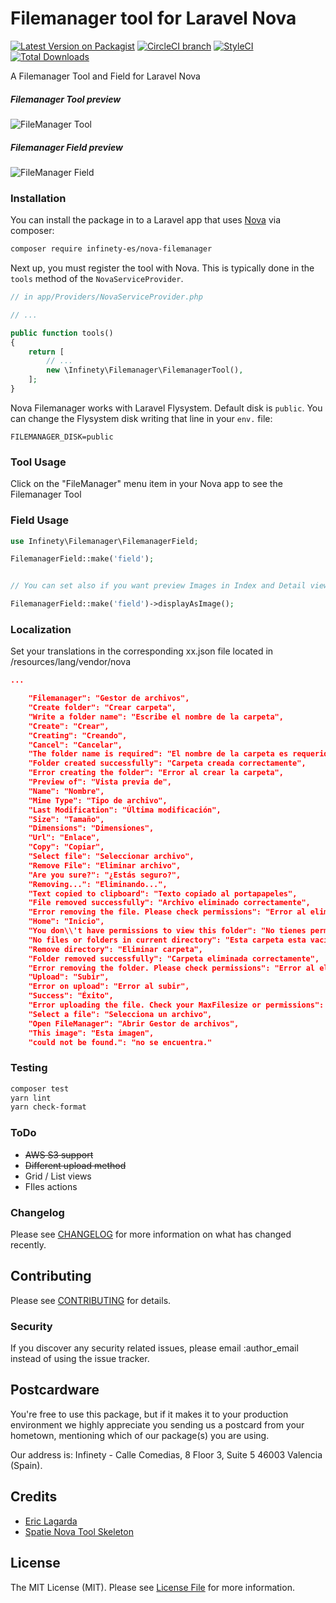 # Filemanager tool for Laravel Nova

[![Latest Version on Packagist](https://img.shields.io/packagist/v/infinety-es/nova-filemanager.svg?style=flat-square)](https://packagist.org/packages/infinety-es/nova-filemanager)
[![CircleCI branch](https://img.shields.io/circleci/project/github/spatie/nova-tags-field/master.svg?style=flat-square)](https://circleci.com/gh/InfinetyES/Nova-Filemanager)
[![StyleCI](https://github.styleci.io/repos/146585053/shield?branch=master)](https://github.styleci.io/repos/146585053)
[![Total Downloads](https://img.shields.io/packagist/dt/infinety-es/nova-filemanager.svg?style=flat-square)](https://packagist.org/packages/infinety-es/nova-filemanager)

A Filemanager Tool and Field for Laravel Nova

##### Filemanager Tool preview

![FileManager Tool](https://user-images.githubusercontent.com/42798230/44862985-d3d57b80-ac73-11e8-9169-2e76a3584ea4.gif)

##### Filemanager Field preview

![FileManager Field](https://user-images.githubusercontent.com/42798230/44864362-5f9cd700-ac77-11e8-9e0f-330d18a81598.gif)


### Installation

You can install the package in to a Laravel app that uses [Nova](https://nova.laravel.com) via composer:

```bash
composer require infinety-es/nova-filemanager
```

Next up, you must register the tool with Nova. This is typically done in the `tools` method of the `NovaServiceProvider`.

```php
// in app/Providers/NovaServiceProvider.php

// ...

public function tools()
{
    return [
        // ...
        new \Infinety\Filemanager\FilemanagerTool(),
    ];
}
```

Nova Filemanager works with Laravel Flysystem. Default disk is `public`. You can change the Flysystem disk writing that line in your `env.` file:


```env
FILEMANAGER_DISK=public
```

### Tool Usage

Click on the "FileManager" menu item in your Nova app to see the Filemanager Tool


### Field Usage

```php
use Infinety\Filemanager\FilemanagerField;

FilemanagerField::make('field');


// You can set also if you want preview Images in Index and Detail views

FilemanagerField::make('field')->displayAsImage();

```

### Localization

Set your translations in the corresponding xx.json file located in /resources/lang/vendor/nova

```json
...

    "Filemanager": "Gestor de archivos",
    "Create folder": "Crear carpeta",
    "Write a folder name": "Escribe el nombre de la carpeta",
    "Create": "Crear",
    "Creating": "Creando",
    "Cancel": "Cancelar",
    "The folder name is required": "El nombre de la carpeta es requerido",
    "Folder created successfully": "Carpeta creada correctamente",
    "Error creating the folder": "Error al crear la carpeta",
    "Preview of": "Vista previa de",
    "Name": "Nombre",
    "Mime Type": "Tipo de archivo",
    "Last Modification": "Última modificación",
    "Size": "Tamaño",
    "Dimensions": "Dimensiones",
    "Url": "Enlace",
    "Copy": "Copiar",
    "Select file": "Seleccionar archivo",
    "Remove File": "Eliminar archivo",
    "Are you sure?": "¿Estás seguro?",
    "Removing...": "Eliminando...",
    "Text copied to clipboard": "Texto copiado al portapapeles",
    "File removed successfully": "Archivo eliminado correctamente",
    "Error removing the file. Please check permissions": "Error al eliminar el archivo. Por favor, comprueba los permisos",
    "Home": "Inicio",
    "You don\\'t have permissions to view this folder": "No tienes permisos para ver esta carpeta",
    "No files or folders in current directory": "Esta carpeta esta vacía",
    "Remove directory": "Eliminar carpeta",
    "Folder removed successfully": "Carpeta eliminada correctamente",
    "Error removing the folder. Please check permissions": "Error al eliminar la carpeta. Por favor, comprueba los permisos",
    "Upload": "Subir",
    "Error on upload": "Error al subir",
    "Success": "Éxito",
    "Error uploading the file. Check your MaxFilesize or permissions": "Error al subir el archivo. Comprueba la directiva MaxFilesize o los permisos",
    "Select a file": "Selecciona un archivo",
    "Open FileManager": "Abrir Gestor de archivos",
    "This image": "Esta imagen",
    "could not be found.": "no se encuentra."
```

### Testing

``` bash
composer test
yarn lint
yarn check-format
```

### ToDo

* ~~AWS S3 support~~
* ~~Different upload method~~
* Grid / List views
* FIles actions

### Changelog

Please see [CHANGELOG](CHANGELOG.md) for more information on what has changed recently.

## Contributing

Please see [CONTRIBUTING](CONTRIBUTING.md) for details.

### Security

If you discover any security related issues, please email :author_email instead of using the issue tracker.

## Postcardware

You're free to use this package, but if it makes it to your production environment we highly appreciate you sending us a postcard from your hometown, mentioning which of our package(s) you are using.

Our address is: Infinety - Calle Comedias, 8 Floor 3, Suite 5 46003 Valencia (Spain).

## Credits

- [Eric Lagarda](https://github.com/Krato)
- [Spatie Nova Tool Skeleton](https://github.com/spatie/skeleton-nova-tool)

## License

The MIT License (MIT). Please see [License File](LICENSE.md) for more information.
